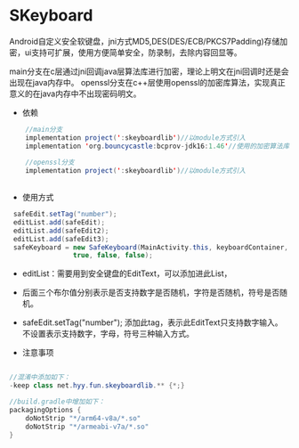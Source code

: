# **SKeyboard**
Android自定义安全软键盘，jni方式MD5,DES(DES/ECB/PKCS7Padding)存储加密，ui支持可扩展，使用方便简单安全，防录制，去除内容回显等。

main分支在c层通过jni回调java层算法库进行加密，理论上明文在jni回调时还是会出现在java内存中。
openssl分支在c++层使用openssl的加密库算法，实现真正意义的在java内存中不出现密码明文。

- 依赖

```java
    //main分支
    implementation project(':skeyboardlib')//以module方式引入
    implementation 'org.bouncycastle:bcprov-jdk16:1.46'//使用的加密算法库
    
    //openssl分支
    implementation project(':skeyboardlib')//以module方式引入
    
```


- 使用方式

```java
 safeEdit.setTag("number");
 editList.add(safeEdit);
 editList.add(safeEdit2);
 editList.add(safeEdit3);
 safeKeyboard = new SafeKeyboard(MainActivity.this, keyboardContainer, editList,
                true, false, false);
```
- editList：需要用到安全键盘的EditText，可以添加进此List，
- 后面三个布尔值分别表示是否支持数字是否随机，字符是否随机，符号是否随机。
-  safeEdit.setTag("number"); 添加此tag，表示此EditText只支持数字输入。不设置表示支持数字，字母，符号三种输入方式。

- 注意事项

```java

//混淆中添加如下：
-keep class net.hyy.fun.skeyboardlib.** {*;}

//build.gradle中增加如下：
packagingOptions {
    doNotStrip "*/arm64-v8a/*.so"
    doNotStrip "*/armeabi-v7a/*.so"
}

```                 



